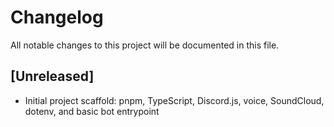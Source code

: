# Changelog

All notable changes to this project will be documented in this file.

## [Unreleased]
- Initial project scaffold: pnpm, TypeScript, Discord.js, voice, SoundCloud, dotenv, and basic bot entrypoint 